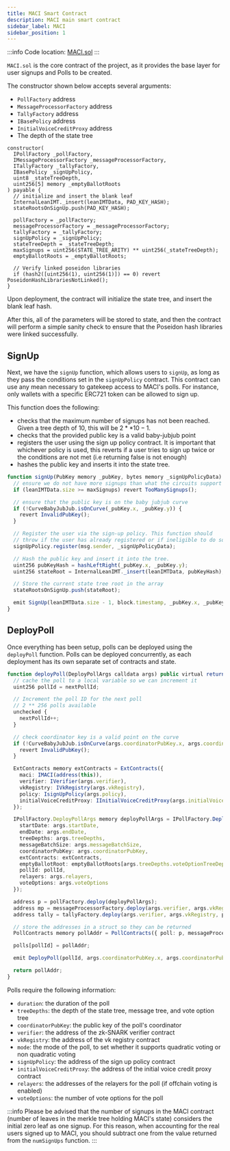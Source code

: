 ```yaml
---
title: MACI Smart Contract
description: MACI main smart contract
sidebar_label: MACI
sidebar_position: 1
---
```


:::info
Code location: [MACI.sol](https://github.com/privacy-scaling-explorations/maci/blob/dev/contracts/contracts/MACI.sol)
:::

`MACI.sol` is the core contract of the project, as it provides the base layer for user signups and Polls to be created.

The constructor shown below accepts several arguments:

- `PollFactory` address
- `MessageProcessorFactory` address
- `TallyFactory` address
- `IBasePolicy` address
- `InitialVoiceCreditProxy` address
- The depth of the state tree

```solidity
constructor(
  IPollFactory _pollFactory,
  IMessageProcessorFactory _messageProcessorFactory,
  ITallyFactory _tallyFactory,
  IBasePolicy _signUpPolicy,
  uint8 _stateTreeDepth,
  uint256[5] memory _emptyBallotRoots
) payable {
  // initialize and insert the blank leaf
  InternalLeanIMT._insert(leanIMTData, PAD_KEY_HASH);
  stateRootsOnSignUp.push(PAD_KEY_HASH);

  pollFactory = _pollFactory;
  messageProcessorFactory = _messageProcessorFactory;
  tallyFactory = _tallyFactory;
  signUpPolicy = _signUpPolicy;
  stateTreeDepth = _stateTreeDepth;
  maxSignups = uint256(STATE_TREE_ARITY) ** uint256(_stateTreeDepth);
  emptyBallotRoots = _emptyBallotRoots;

  // Verify linked poseidon libraries
  if (hash2([uint256(1), uint256(1)]) == 0) revert PoseidonHashLibrariesNotLinked();
}
```

Upon deployment, the contract will initialize the state tree, and insert the blank leaf hash.

After this, all of the parameters will be stored to state, and then the contract will perform a simple sanity check to ensure that the Poseidon hash libraries were linked successfully.

## SignUp

Next, we have the `signUp` function, which allows users to `signUp`, as long as they pass the conditions set in the `signUpPolicy` contract. This contract can use any mean necessary to gatekeep access to MACI's polls. For instance, only wallets with a specific ERC721 token can be allowed to sign up.

This function does the following:

- checks that the maximum number of signups has not been reached. Given a tree depth of 10, this will be $2 ** 10 - 1$.
- checks that the provided public key is a valid baby-jubjub point
- registers the user using the sign up policy contract. It is important that whichever policy is used, this reverts if a user tries to sign up twice or the conditions are not met (i.e returning false is not enough)
- hashes the public key and inserts it into the state tree.

```ts
function signUp(PubKey memory _pubKey, bytes memory _signUpPolicyData) public virtual {
  // ensure we do not have more signups than what the circuits support
  if (leanIMTData.size >= maxSignups) revert TooManySignups();

  // ensure that the public key is on the baby jubjub curve
  if (!CurveBabyJubJub.isOnCurve(_pubKey.x, _pubKey.y)) {
    revert InvalidPubKey();
  }

  // Register the user via the sign-up policy. This function should
  // throw if the user has already registered or if ineligible to do so.
  signUpPolicy.register(msg.sender, _signUpPolicyData);

  // Hash the public key and insert it into the tree.
  uint256 pubKeyHash = hashLeftRight(_pubKey.x, _pubKey.y);
  uint256 stateRoot = InternalLeanIMT._insert(leanIMTData, pubKeyHash);

  // Store the current state tree root in the array
  stateRootsOnSignUp.push(stateRoot);

  emit SignUp(leanIMTData.size - 1, block.timestamp, _pubKey.x, _pubKey.y);
}
```

## DeployPoll

Once everything has been setup, polls can be deployed using the `deployPoll` function. Polls can be deployed concurrently, as each deployment has its own separate set of contracts and state.

```ts
function deployPoll(DeployPollArgs calldata args) public virtual returns (PollContracts memory) {
  // cache the poll to a local variable so we can increment it
  uint256 pollId = nextPollId;

  // Increment the poll ID for the next poll
  // 2 ** 256 polls available
  unchecked {
    nextPollId++;
  }

  // check coordinator key is a valid point on the curve
  if (!CurveBabyJubJub.isOnCurve(args.coordinatorPubKey.x, args.coordinatorPubKey.y)) {
    revert InvalidPubKey();
  }

  ExtContracts memory extContracts = ExtContracts({
    maci: IMACI(address(this)),
    verifier: IVerifier(args.verifier),
    vkRegistry: IVkRegistry(args.vkRegistry),
    policy: IsignUpPolicy(args.policy),
    initialVoiceCreditProxy: IInitialVoiceCreditProxy(args.initialVoiceCreditProxy)
  });

  IPollFactory.DeployPollArgs memory deployPollArgs = IPollFactory.DeployPollArgs({
    startDate: args.startDate,
    endDate: args.endDate,
    treeDepths: args.treeDepths,
    messageBatchSize: args.messageBatchSize,
    coordinatorPubKey: args.coordinatorPubKey,
    extContracts: extContracts,
    emptyBallotRoot: emptyBallotRoots[args.treeDepths.voteOptionTreeDepth - 1],
    pollId: pollId,
    relayers: args.relayers,
    voteOptions: args.voteOptions
  });

  address p = pollFactory.deploy(deployPollArgs);
  address mp = messageProcessorFactory.deploy(args.verifier, args.vkRegistry, p, msg.sender, args.mode);
  address tally = tallyFactory.deploy(args.verifier, args.vkRegistry, p, mp, msg.sender, args.mode);

  // store the addresses in a struct so they can be returned
  PollContracts memory pollAddr = PollContracts({ poll: p, messageProcessor: mp, tally: tally });

  polls[pollId] = pollAddr;

  emit DeployPoll(pollId, args.coordinatorPubKey.x, args.coordinatorPubKey.y, args.mode);

  return pollAddr;
}
```

Polls require the following information:

- `duration`: the duration of the poll
- `treeDepths`: the depth of the state tree, message tree, and vote option tree
- `coordinatorPubKey`: the public key of the poll's coordinator
- `verifier`: the address of the zk-SNARK verifier contract
- `vkRegistry`: the address of the vk registry contract
- `mode`: the mode of the poll, to set whether it supports quadratic voting or non quadratic voting
- `signUpPolicy`: the address of the sign up policy contract
- `initialVoiceCreditProxy`: the address of the initial voice credit proxy contract
- `relayers`: the addresses of the relayers for the poll (if offchain voting is enabled)
- `voteOptions`: the number of vote options for the poll

:::info
Please be advised that the number of signups in the MACI contract (number of leaves in the merkle tree holding MACI's state) considers the initial zero leaf as one signup. For this reason, when accounting for the real users signed up to MACI, you should subtract one from the value returned from the `numSignUps` function.
:::
